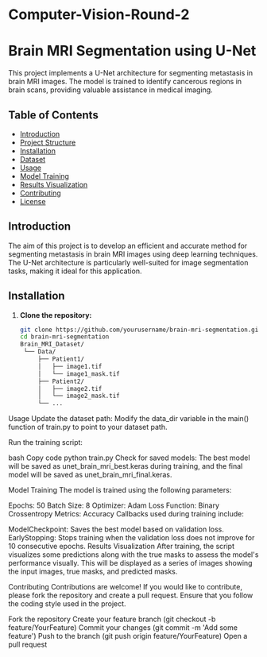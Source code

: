# Computer-Vision-Round-2
# Brain MRI Segmentation using U-Net

This project implements a U-Net architecture for segmenting metastasis in brain MRI images. The model is trained to identify cancerous regions in brain scans, providing valuable assistance in medical imaging.

## Table of Contents

- [Introduction](#introduction)
- [Project Structure](#project-structure)
- [Installation](#installation)
- [Dataset](#dataset)
- [Usage](#usage)
- [Model Training](#model-training)
- [Results Visualization](#results-visualization)
- [Contributing](#contributing)
- [License](#license)

## Introduction

The aim of this project is to develop an efficient and accurate method for segmenting metastasis in brain MRI images using deep learning techniques. The U-Net architecture is particularly well-suited for image segmentation tasks, making it ideal for this application.



## Installation

1. **Clone the repository:**
   ```bash
   git clone https://github.com/yourusername/brain-mri-segmentation.git
   cd brain-mri-segmentation
   Brain_MRI_Dataset/
    └── Data/
        ├── Patient1/
        │   ├── image1.tif
        │   └── image1_mask.tif
        ├── Patient2/
        │   ├── image2.tif
        │   └── image2_mask.tif
        └── ...
Usage
Update the dataset path: Modify the data_dir variable in the main() function of train.py to point to your dataset path.

Run the training script:

bash
Copy code
python train.py
Check for saved models: The best model will be saved as unet_brain_mri_best.keras during training, and the final model will be saved as unet_brain_mri_final.keras.

Model Training
The model is trained using the following parameters:

Epochs: 50
Batch Size: 8
Optimizer: Adam
Loss Function: Binary Crossentropy
Metrics: Accuracy
Callbacks used during training include:

ModelCheckpoint: Saves the best model based on validation loss.
EarlyStopping: Stops training when the validation loss does not improve for 10 consecutive epochs.
Results Visualization
After training, the script visualizes some predictions along with the true masks to assess the model's performance visually. This will be displayed as a series of images showing the input images, true masks, and predicted masks.

Contributing
Contributions are welcome! If you would like to contribute, please fork the repository and create a pull request. Ensure that you follow the coding style used in the project.

Fork the repository
Create your feature branch (git checkout -b feature/YourFeature)
Commit your changes (git commit -m 'Add some feature')
Push to the branch (git push origin feature/YourFeature)
Open a pull request
